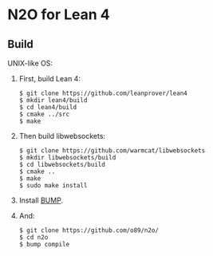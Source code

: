 # N2O for Lean 4

## Build

UNIX-like OS:

1. First, build Lean 4:

    ```shell
    $ git clone https://github.com/leanprover/lean4
    $ mkdir lean4/build
    $ cd lean4/build
    $ cmake ../src
    $ make
    ```

2. Then build libwebsockets:

    ```shell
    $ git clone https://github.com/warmcat/libwebsockets
    $ mkdir libwebsockets/build
    $ cd libwebsockets/build
    $ cmake ..
    $ make
    $ sudo make install
    ```

3. Install [BUMP](https://github.com/o89/bump).

4. And:

    ```shell
    $ git clone https://github.com/o89/n2o/
    $ cd n2o
    $ bump compile
    ```
